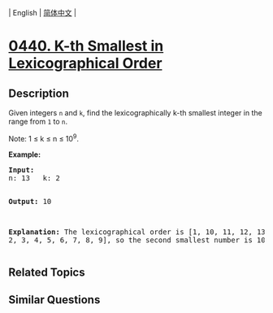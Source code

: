 
| English | [简体中文](README.md) |
# [0440. K-th Smallest in Lexicographical Order](https://leetcode-cn.com/problems/k-th-smallest-in-lexicographical-order/)
## Description
<p>Given integers <code>n</code> and <code>k</code>, find the lexicographically k-th smallest integer in the range from <code>1</code> to <code>n</code>.</p>

<p>Note: 1 &le; k &le; n &le; 10<sup>9</sup>.</p>

<p><b>Example:</b>
<pre>
<b>Input:</b>
n: 13   k: 2

<b>Output:</b>
10

<b>Explanation:</b>
The lexicographical order is [1, 10, 11, 12, 13, 2, 3, 4, 5, 6, 7, 8, 9], so the second smallest number is 10.
</pre>
</p>

## Related Topics

## Similar Questions

